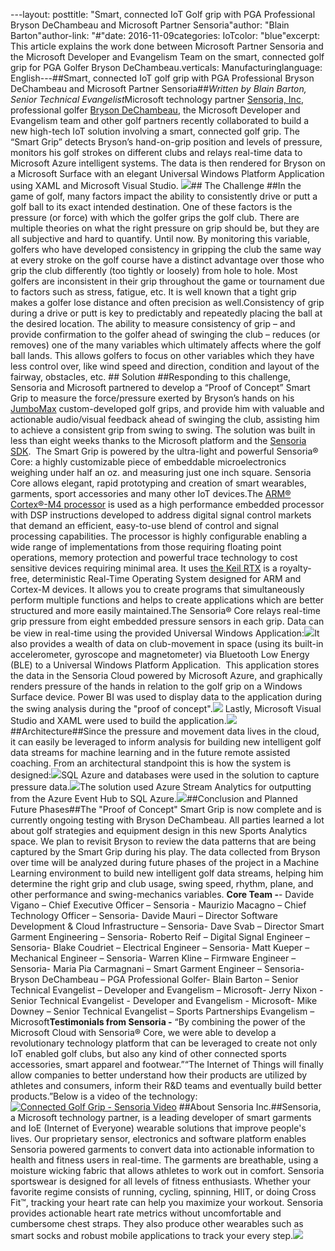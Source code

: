 ---layout: posttitle: "Smart, connected IoT Golf grip with PGA Professional Bryson DeChambeau and Microsoft Partner Sensoria"author: "Blain Barton"author-link: "#"date: 2016-11-09categories: IoTcolor: "blue"excerpt: This article explains the work done between Microsoft Partner Sensoria and the Microsoft Developer and Evangelism Team on the smart, connected golf grip for PGA Golfer Bryson DeChambeau.verticals: Manufacturinglanguage: English---##Smart, connected IoT golf grip with PGA Professional Bryson DeChambeau and Microsoft Partner Sensoria##*Written by Blain Barton, Senior Technical Evangelist*Microsoft technology partner [Sensoria, Inc](http://www.sensoriafitness.com), professional golfer [Bryson DeChambeau](http://www.usopen.com/en_US/players/bios/47959.html), the Microsoft Developer and Evangelism team and other golf partners recently collaborated to build a new high-tech IoT solution involving a smart, connected golf grip. The “Smart Grip” detects Bryson’s hand-on-grip position and levels of pressure, monitors his golf strokes on different clubs and relays real-time data to Microsoft Azure intelligent systems. The data is then rendered for Bryson on a Microsoft Surface with an elegant Universal Windows Platform Application using XAML and Microsoft Visual Studio. ![](https://github.com/blainbar/techcasestudies-private/blob/master/images/senvsxaml.png)## The Challenge ##In the game of golf, many factors impact the ability to consistently drive or putt a golf ball to its exact intended destination. One of these factors is the pressure (or force) with which the golfer grips the golf club. There are multiple theories on what the right pressure on grip should be, but they are all subjective and hard to quantify. Until now. By monitoring this variable, golfers who have developed consistency in gripping the club the same way at every stroke on the golf course have a distinct advantage over those who grip the club differently (too tightly or loosely) from hole to hole. Most golfers are inconsistent in their grip throughout the game or tournament due to factors such as stress, fatigue, etc. It is well known that a tight grip makes a golfer lose distance and often precision as well.Consistency of grip during a drive or putt is key to predictably and repeatedly placing the ball at the desired location. The ability to measure consistency of grip – and provide confirmation to the golfer ahead of swinging the club – reduces (or removes) one of the many variables which ultimately affects where the golf ball lands. This allows golfers to focus on other variables which they have less control over, like wind speed and direction, condition and layout of the fairway, obstacles, etc. ## Solution ##Responding to this challenge, Sensoria and Microsoft partnered to develop a “Proof of Concept” Smart Grip to measure the force/pressure exerted by Bryson’s hands on his [JumboMax](http://www.jumbomax.com) custom-developed golf grips, and provide him with valuable and actionable audio/visual feedback ahead of swinging the club, assisting him to achieve a consistent grip from swing to swing. The solution was built in less than eight weeks thanks to the Microsoft platform and the [Sensoria SDK](http://www.sensoriafitness.com/developer).  The Smart Grip is powered by the ultra-light and powerful Sensoria® Core: a highly customizable piece of embeddable microelectronics weighing under half an oz. and measuring just one inch square. Sensoria Core allows elegant, rapid prototyping and creation of smart wearables, garments, sport accessories and many other IoT devices.The [ARM® Cortex®-M4 processor](http://www.arm.com/products/processors/cortex-m/cortex-m4-processor.php) is used as a high performance embedded processor with DSP instructions developed to address digital signal control markets that demand an efficient, easy-to-use blend of control and signal processing capabilities. The processor is highly configurable enabling a wide range of implementations from those requiring floating point operations, memory protection and powerful trace technology to cost sensitive devices requiring minimal area. It uses [the Keil RTX](http://www.arm.com/products/tools/software-tools/mdk-arm/middleware-libraries/rtx-real-time-operating-system.php) is a royalty-free, deterministic Real-Time Operating System designed for ARM and Cortex-M devices. It allows you to create programs that simultaneously perform multiple functions and helps to create applications which are better structured and more easily maintained.The Sensoria® Core relays real-time grip pressure from eight embedded pressure sensors in each grip. Data can be view in real-time using the provided Universal Windows Application:![](https://github.com/blainbar/techcasestudies-private/blob/master/images/senclubs.png)It also provides a wealth of data on club-movement in space (using its built-in accelerometer, gyroscope and magnetometer) via Bluetooth Low Energy (BLE) to a Universal Windows Platform Application.  This application stores the data in the Sensoria Cloud powered by Microsoft Azure, and graphically renders pressure of the hands in relation to the golf grip on a Windows Surface device. Power BI was used to display data to the application during the swing analysis during the "proof of concept".![](https://github.com/blainbar/techcasestudies-private/blob/master/images/senpowerbi.png) Lastly, Microsoft Visual Studio and XAML were used to build the application.![](https://github.com/blainbar/techcasestudies-private/blob/master/images/senvscode.png) ##Architecture##Since the pressure and movement data lives in the cloud, it can easily be leveraged to inform analysis for building new intelligent golf data streams for machine learning and in the future remote assisted coaching. From an architectural standpoint this is how the system is designed:![](https://github.com/blainbar/techcasestudies-private/blob/master/images/sendiagram.png)SQL Azure and databases were used in the solution to capture pressure data.![](https://github.com/blainbar/techcasestudies-private/blob/master/images/senstream.png)The solution used Azure Stream Analytics for outputting from the Azure Event Hub to SQL Azure.![](https://github.com/blainbar/techcasestudies-private/blob/master/images/senstreamtopo.png)##Conclusion and Planned Future Phases##The "Proof of Concept" Smart Grip is now complete and is currently ongoing testing with Bryson DeChambeau. All parties learned a lot about golf strategies and equipment design in this new Sports Analytics space. We plan to revisit Bryson to review the data patterns that are being captured by the Smart Grip during his play. The data collected from Bryson over time will be analyzed during future phases of the project in a Machine Learning environment to build new intelligent golf data streams, helping him determine the right grip and club usage, swing speed, rhythm, plane, and other performance and swing-mechanics variables. **Core Team -**- Davide Vigano – Chief Executive Officer – Sensoria - Maurizio Macagno – Chief Technology Officer – Sensoria- Davide Mauri – Director Software Development & Cloud Infrastructure – Sensoria- Dave Svab – Director Smart Garment Engineering – Sensoria- Roberto Reif – Digital Signal Engineer – Sensoria- Blake Coudriet – Electrical Engineer – Sensoria- Matt Kueper – Mechanical Engineer – Sensoria- Warren Kline – Firmware Engineer – Sensoria- Maria Pia Carmagnani – Smart Garment Engineer – Sensoria- Bryson DeChambeau – PGA Professional Golfer- Blain Barton – Senior Technical Evangelist – Developer and Evangelism – Microsoft- Jerry Nixon - Senior Technical Evangelist - Developer and Evangelism - Microsoft- Mike Downey – Senior Technical Evangelist – Sports Partnerships Evangelism – Microsoft**Testimonials from Sensoria -** “By combining the power of the Microsoft Cloud with Sensoria® Core, we were able to develop a revolutionary technology platform that can be leveraged to create not only IoT enabled golf clubs, but also any kind of other connected sports accessories, smart apparel and footwear.”“The Internet of Things will finally allow companies to better understand how their products are utilized by athletes and consumers, inform their R&D teams and eventually build better products.”Below is a video of the technology:[![Connected Golf Grip - Sensoria Video](http://img.youtube.com/vi/0IFgFqlt_7g/0.jpg)](https://youtu.be/0IFgFqlt_7g) ##About Sensoria Inc.##Sensoria, a Microsoft technology partner, is a leading developer of smart garments and IoE (Internet of Everyone) wearable solutions that improve people's lives. Our proprietary sensor, electronics and software platform enables Sensoria powered garments to convert data into actionable information to health and fitness users in real-time. The garments are breathable, using a moisture wicking fabric that allows athletes to work out in comfort. Sensoria sportswear is designed for all levels of fitness enthusiasts. Whether your favorite regime consists of running, cycling, spinning, HIIT, or doing Cross Fit™, tracking your heart rate can help you maximize your workout. Sensoria provides actionable heart rate metrics without uncomfortable and cumbersome chest straps. They also produce other wearables such as smart socks and robust mobile applications to track your every step.![](https://github.com/blainbar/techcasestudies-private/blob/master/images/senteam.png)
